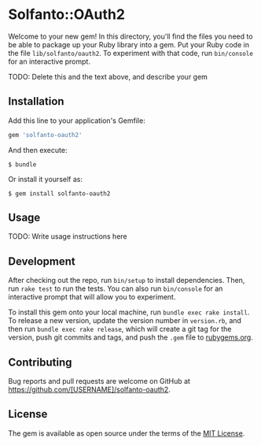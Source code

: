 # Solfanto::OAuth2

Welcome to your new gem! In this directory, you'll find the files you need to be able to package up your Ruby library into a gem. Put your Ruby code in the file `lib/solfanto/oauth2`. To experiment with that code, run `bin/console` for an interactive prompt.

TODO: Delete this and the text above, and describe your gem

## Installation

Add this line to your application's Gemfile:

```ruby
gem 'solfanto-oauth2'
```

And then execute:

    $ bundle

Or install it yourself as:

    $ gem install solfanto-oauth2

## Usage

TODO: Write usage instructions here

## Development

After checking out the repo, run `bin/setup` to install dependencies. Then, run `rake test` to run the tests. You can also run `bin/console` for an interactive prompt that will allow you to experiment.

To install this gem onto your local machine, run `bundle exec rake install`. To release a new version, update the version number in `version.rb`, and then run `bundle exec rake release`, which will create a git tag for the version, push git commits and tags, and push the `.gem` file to [rubygems.org](https://rubygems.org).

## Contributing

Bug reports and pull requests are welcome on GitHub at https://github.com/[USERNAME]/solfanto-oauth2.

## License

The gem is available as open source under the terms of the [MIT License](https://opensource.org/licenses/MIT).
